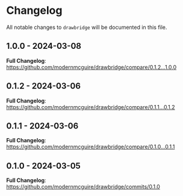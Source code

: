 # Changelog

All notable changes to `drawbridge` will be documented in this file.

## 1.0.0 - 2024-03-08

**Full Changelog**: https://github.com/modernmcguire/drawbridge/compare/0.1.2...1.0.0

## 0.1.2 - 2024-03-06

**Full Changelog**: https://github.com/modernmcguire/drawbridge/compare/0.1.1...0.1.2

## 0.1.1 - 2024-03-06

**Full Changelog**: https://github.com/modernmcguire/drawbridge/compare/0.1.0...0.1.1

## 0.1.0 - 2024-03-05

**Full Changelog**: https://github.com/modernmcguire/drawbridge/commits/0.1.0

